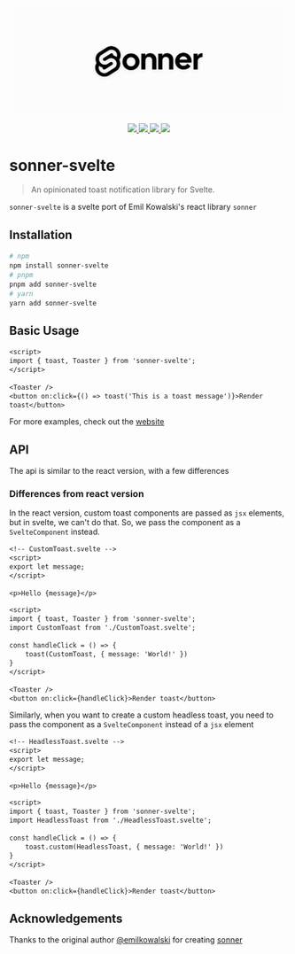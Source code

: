 <p align="center">
<a href="https://sonner-svelte.vercel.app">
<img src="./banner.png" alt="" />
</a>
</p>
<p align="center">
<a aria-label="Website" href="https://sonner-svelte.vercel.app">
<img src="https://img.shields.io/badge/website-ffffff?style=for-the-badge&logo=svelte" />
</a>
<a aria-label="License" href="https://github.com/devloop01/sonner-svelte/blob/main/LICENSE">
<img src="https://img.shields.io/npm/l/sonner-svelte?color=green&style=for-the-badge" />
</a>
<a aria-label="NPM version" href="https://npmjs.com/package/sonner-svelte">
<img src="https://img.shields.io/npm/v/sonner-svelte?color=ff3e00&style=for-the-badge" />
</a>
<a aria-label="NPM version" href="https://npmjs.com/package/sonner-svelte">
<img src="https://img.shields.io/npm/dt/sonner-svelte?color=ff3e00&style=for-the-badge" />
</a>
</p>

# sonner-svelte

> An opinionated toast notification library for Svelte.

`sonner-svelte` is a svelte port of Emil Kowalski's react library `sonner`

## Installation

```bash
# npm
npm install sonner-svelte
# pnpm
pnpm add sonner-svelte
# yarn
yarn add sonner-svelte
```

## Basic Usage

```svelte
<script>
import { toast, Toaster } from 'sonner-svelte';
</script>

<Toaster />
<button on:click={() => toast('This is a toast message')}>Render toast</button>
```

For more examples, check out the [website](https://sonner-svelte.vercel.app)

## API

The api is similar to the react version, with a few differences

### Differences from react version

In the react version, custom toast components are passed as `jsx` elements, but in svelte, we can't do that. So, we pass the component as a `SvelteComponent` instead.

```svelte
<!-- CustomToast.svelte -->
<script>
export let message;
</script>

<p>Hello {message}</p>
```

```svelte
<script>
import { toast, Toaster } from 'sonner-svelte';
import CustomToast from './CustomToast.svelte';

const handleClick = () => {
    toast(CustomToast, { message: 'World!' })
}
</script>

<Toaster />
<button on:click={handleClick}>Render toast</button>
```

Similarly, when you want to create a custom headless toast, you need to pass the component as a `SvelteComponent` instead of a `jsx` element

```svelte
<!-- HeadlessToast.svelte -->
<script>
export let message;
</script>

<p>Hello {message}</p>
```

```svelte
<script>
import { toast, Toaster } from 'sonner-svelte';
import HeadlessToast from './HeadlessToast.svelte';

const handleClick = () => {
    toast.custom(HeadlessToast, { message: 'World!' })
}
</script>

<Toaster />
<button on:click={handleClick}>Render toast</button>
```

## Acknowledgements

Thanks to the original author [@emilkowalski](https://github.com/emilkowalski) for creating [sonner](https://github.com/emilkowalski/sonner)
